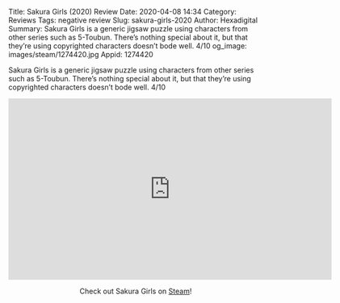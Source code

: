 Title: Sakura Girls (2020) Review
Date: 2020-04-08 14:34
Category: Reviews
Tags: negative review
Slug: sakura-girls-2020
Author: Hexadigital
Summary: Sakura Girls is a generic jigsaw puzzle using characters from other series such as 5-Toubun. There’s nothing special about it, but that they’re using copyrighted characters doesn’t bode well. 4/10
og_image: images/steam/1274420.jpg
Appid: 1274420

Sakura Girls is a generic jigsaw puzzle using characters from other series such as 5-Toubun. There’s nothing special about it, but that they’re using copyrighted characters doesn’t bode well. 4/10

<center><iframe src="https://www.youtube.com/embed/QKSuW-M1DUk?feature=oembed" allow="accelerometer; autoplay; encrypted-media; gyroscope; picture-in-picture" width="640" height="360" frameborder="0"></iframe>

Check out Sakura Girls on [Steam](https://store.steampowered.com/app/1274420/?curator_clanid=34633900)!</center>
